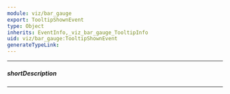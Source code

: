 ```yaml
---
module: viz/bar_gauge
export: TooltipShownEvent
type: Object
inherits: EventInfo,_viz_bar_gauge_TooltipInfo
uid: viz/bar_gauge:TooltipShownEvent
generateTypeLink: 
---
```

---
##### shortDescription
<!-- Description goes here -->

---
<!-- Description goes here -->
